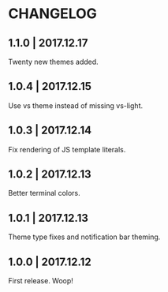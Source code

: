 # CHANGELOG

## 1.1.0 | 2017.12.17

Twenty new themes added.

## 1.0.4 | 2017.12.15

Use vs theme instead of missing vs-light.

## 1.0.3 | 2017.12.14

Fix rendering of JS template literals.

## 1.0.2 | 2017.12.13

Better terminal colors.

## 1.0.1 | 2017.12.13

Theme type fixes and notification bar theming.

## 1.0.0 | 2017.12.12

First release. Woop!